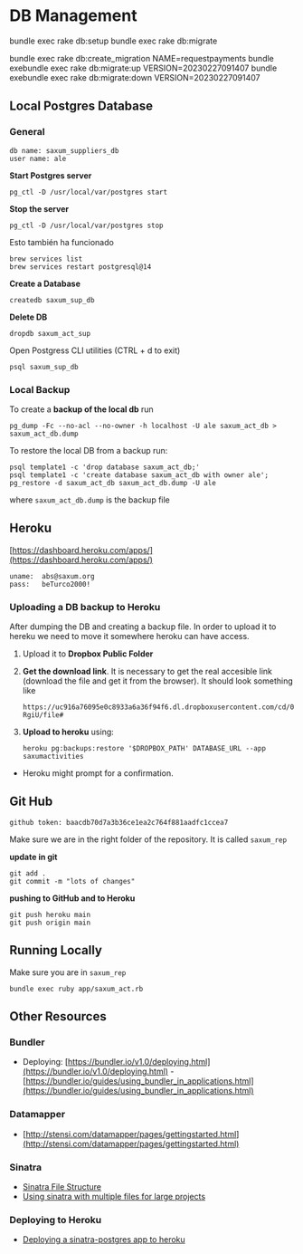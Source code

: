 
# DB Management

 bundle exec rake db:setup
 bundle exec rake db:migrate
 
 bundle exec rake db:create_migration NAME=requestpayments
 bundle exebundle exec rake db:migrate:up VERSION=20230227091407
 bundle exebundle exec rake db:migrate:down VERSION=20230227091407

## Local Postgres Database 
### General
```
db name: saxum_suppliers_db
user name: ale
```

**Start Postgres server**
```
pg_ctl -D /usr/local/var/postgres start
```

**Stop the server**
```
pg_ctl -D /usr/local/var/postgres stop
```
Esto también ha funcionado
```
brew services list
brew services restart postgresql@14
```
**Create a Database**
```
createdb saxum_sup_db
```

**Delete DB**
```
dropdb saxum_act_sup
```
Open Postgress CLI utilities (CTRL + d to exit)
```
psql saxum_sup_db
```


### Local Backup
To create a **backup of the local db** run
```
pg_dump -Fc --no-acl --no-owner -h localhost -U ale saxum_act_db > saxum_act_db.dump
```

To restore the local DB from a backup run:
```
psql template1 -c 'drop database saxum_act_db;'
psql template1 -c 'create database saxum_act_db with owner ale';
pg_restore -d saxum_act_db saxum_act_db.dump -U ale
```
where ```saxum_act_db.dump``` is the backup file

## Heroku
[https://dashboard.heroku.com/apps/](https://dashboard.heroku.com/apps/)

```
uname: 	abs@saxum.org
pass: 	beTurco2000!
```	

### Uploading a DB backup to Heroku

After dumping the DB and creating a backup file. In order to upload it to hereku we need to move it somewhere heroku can have access. 

1. Upload it to **Dropbox Public Folder**
2. **Get the download link**. It is necessary to get the real accesible link (download the file and get it from the browser). It should look something like 
	
	```
	https://uc916a76095e0c8933a6a36f94f6.dl.dropboxusercontent.com/cd/0/get/BJ746Wo_wcVk54WCLWpuKdFpQagpP0pqH47gnh3q7HDX9wgkauvtZ75zM4K8fiJSuRRBCTtAWmd7l9X4BVvB7kcWV02dgrp8CLrAtcIKKlZ33DEbJD446IiBth5art-RgiU/file#
	```

3. **Upload to heroku** using:
	```
	heroku pg:backups:restore '$DROPBOX_PATH' DATABASE_URL --app saxumactivities
	```
* Heroku might prompt for a confirmation.

## Git Hub

```
github token: baacdb70d7a3b36ce1ea2c764f881aadfc1ccea7
```

Make sure we are in the right folder of the repository. It is called ```saxum_rep```

**update in git**
```
git add .
git commit -m "lots of changes"
```
**pushing to GitHub and to Heroku**
```
git push heroku main
git push origin main 
```


## Running Locally
Make sure you are in ```saxum_rep```
```
bundle exec ruby app/saxum_act.rb
```

## Other Resources
### Bundler
- Deploying: [https://bundler.io/v1.0/deploying.html](https://bundler.io/v1.0/deploying.html)
-[https://bundler.io/guides/using_bundler_in_applications.html](https://bundler.io/guides/using_bundler_in_applications.html)

### Datamapper
- [http://stensi.com/datamapper/pages/gettingstarted.html](http://stensi.com/datamapper/pages/gettingstarted.html)

### Sinatra

-  [Sinatra File Structure](https://medium.com/@orkunsalam/my-sinatra-project-21237f5c25d2)
- [Using sinatra with multiple files for large projects](http://www.itgo.me/a/1046081731997675638/using-sinatra-for-larger-projects-via-multiple-files)

### Deploying to Heroku
- [Deploying a sinatra-postgres app to heroku](https://medium.com/@dmccoy/deploying-a-simple-sinatra-app-with-postgres-to-heroku-c4a883d3f19e)

